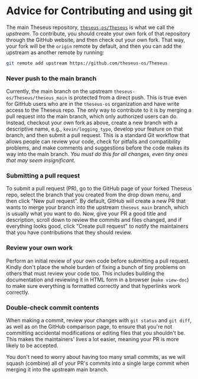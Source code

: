 
# Advice for Contributing and using git

The main Theseus repository, [`theseus-os/Theseus`](https://github.com/theseus-os/Theseus) is what we call the *upstream*.
  To contribute, you should create your own fork of that repository through the GitHub website, and then check out your own fork.
  That way, your fork will be the `origin` remote by default, and then you can add the upstream as another remote by running:
  ```sh
  git remote add upstream https://github.com/theseus-os/Theseus
  ```

### Never push to the main branch
Currently, the main branch on the upstream `theseus-os/Theseus/theseus_main` is protected from a direct push. 
This is true even for GitHub users who are in the `theseus-os` organization and have write access to the Theseus repo.
The only way to contribute to it is by merging a pull request into the main branch, which only authorized users can do.
Instead, checkout your own fork as above, create a new branch with a descriptive name, e.g., `kevin/logging_typo`,
develop your feature on that branch, and then submit a pull request.
This is a standard Git workflow that allows people can review your code, check for pitfalls and compatibility problems,
and make comments and suggestions before the code makes its way into the main branch.
*You must do this for all changes, even tiny ones that may seem insignificant.*

### Submitting a pull request
To submit a pull request (PR), go to the GitHub page of your forked Theseus repo,
select the branch that you created from the drop down menu, and then click "New pull request".
By default, GitHub will create a new PR that wants to merge your branch into the upstream `theseus_main` branch,
which is usually what you want to do.
Now, give your PR a good title and description, scroll down to review the commits and files changed,
and if everything looks good, click "Create pull request" to notify the maintainers that you have contributions that they should review.

### Review your own work
Perform an initial review of your own code before submitting a pull request.
Kindly don't place the whole burden of fixing a bunch of tiny problems on others that must review your code too.
This includes building the documentation and reviewing it in HTML form in a browser (`make view-doc`)
to make sure everything is formatted correctly and that hyperlinks work correctly.

### Double-check commit contents
When making a commit, review your changes with `git status` and `git diff`, as well as on the GitHub comparison page, to ensure that you're not committing accidental modifications or editing files that you shouldn't be.
This makes the maintainers' lives a lot easier, meaning your PR is more likely to be accepted.

You don't need to worry about having too many small commits, as we will squash (combine) all of your PR's commits into a single large commit when merging it into the upstream main branch.
